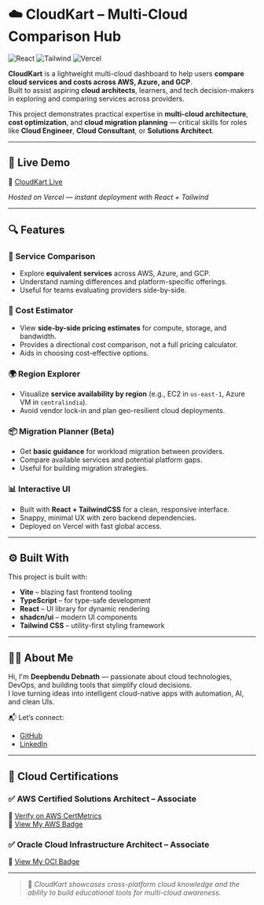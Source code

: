 # ☁️ CloudKart – Multi-Cloud Comparison Hub

![React](https://img.shields.io/badge/Frontend-React-blue?logo=react) ![Tailwind](https://img.shields.io/badge/Styling-TailwindCSS-38bdf8?logo=tailwindcss) ![Vercel](https://img.shields.io/badge/Deployed%20on-Vercel-black?logo=vercel)


**CloudKart** is a lightweight multi-cloud dashboard to help users **compare cloud services and costs across AWS, Azure, and GCP**.  
Built to assist aspiring **cloud architects**, learners, and tech decision-makers in exploring and comparing services across providers.

This project demonstrates practical expertise in **multi-cloud architecture**, **cost optimization**, and **cloud migration planning** — critical skills for roles like **Cloud Engineer**, **Cloud Consultant**, or **Solutions Architect**.

---

## 🚀 Live Demo

🔗 [CloudKart Live](https://cloudkart.vercel.app)  

_Hosted on Vercel — instant deployment with React + Tailwind_

---

## 🔍 Features

### 🧭 Service Comparison
- Explore **equivalent services** across AWS, Azure, and GCP.
- Understand naming differences and platform-specific offerings.
- Useful for teams evaluating providers side-by-side.

### 💸 Cost Estimator
- View **side-by-side pricing estimates** for compute, storage, and bandwidth.
- Provides a directional cost comparison, not a full pricing calculator.
- Aids in choosing cost-effective options.

### 🌍 Region Explorer
- Visualize **service availability by region** (e.g., EC2 in `us-east-1`, Azure VM in `centralindia`).
- Avoid vendor lock-in and plan geo-resilient cloud deployments.

### 📦 Migration Planner (Beta)
- Get **basic guidance** for workload migration between providers.
- Compare available services and potential platform gaps.
- Useful for building migration strategies.

### 📊 Interactive UI
- Built with **React + TailwindCSS** for a clean, responsive interface.
- Snappy, minimal UX with zero backend dependencies.
- Deployed on Vercel with fast global access.

---

## ⚙️ Built With

This project is built with:

- **Vite** – blazing fast frontend tooling  
- **TypeScript** – for type-safe development  
- **React** – UI library for dynamic rendering  
- **shadcn/ui** – modern UI components  
- **Tailwind CSS** – utility-first styling framework  

---

## 👨‍💻 About Me

Hi, I'm **Deepbendu Debnath** — passionate about cloud technologies, DevOps, and building tools that simplify cloud decisions.  
I love turning ideas into intelligent cloud-native apps with automation, AI, and clean UIs.

📬 Let’s connect:  
- [GitHub](https://github.com/Deepbendu)
- [LinkedIn](https://www.linkedin.com/in/deepbendu-debnath)
---

## 📜 Cloud Certifications

### ✅ AWS Certified Solutions Architect – Associate  
🔗 [Verify on AWS CertMetrics](https://cp.certmetrics.com/amazon/en/public/verify/credential/40d503c796ac43eb9f5d3912b5adad30)  
🔗 [View My AWS Badge](https://www.credly.com/badges/e8e56a26-b626-4c1c-b628-a09a277be295/public_url)

### ✅ Oracle Cloud Infrastructure Architect – Associate  
🔗 [View My OCI Badge](https://catalog-education.oracle.com/pls/certview/sharebadge?id=489BF9264BD40C0BBBD9D98EA9C1ADB0A7E67EFB4F71D90DECF03F12DB66C780)

---

> 🧠 _CloudKart showcases cross-platform cloud knowledge and the ability to build educational tools for multi-cloud awareness._
